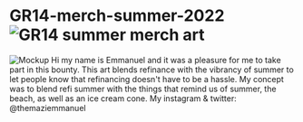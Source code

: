 # GR14-merch-summer-2022![GR14 summer merch art](https://user-images.githubusercontent.com/86200112/173820476-0bb1f0d9-acfb-4f12-adca-9fa6527e6be1.png)
![Mockup](https://user-images.githubusercontent.com/86200112/173820495-2e9c4450-dc2b-428c-a2b4-08a2e8f4df13.png)
Hi my name is Emmanuel and it was a pleasure for me to take part in this bounty. This art blends refinance with the vibrancy of summer to let people know that refinancing doesn't have to be a hassle. My concept was to blend refi summer with the things that remind us of summer, the beach, as well as an ice cream cone.
My instagram & twitter: @themaziemmanuel
